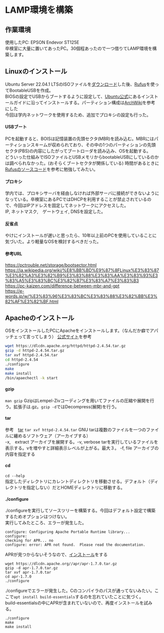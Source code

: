 # LAMP環境を構築

## 作業環境
使用したPC: EPSON Endevor ST125E \
卒検室に大量に置いてあったPC。30個程あったので一つ借りてLAMP環境を構築します。

## Linuxのインストール
Ubuntu Server 22.04.1 LTSのISOファイルを[ダウンロード](https://jp.ubuntu.com/download)した後、[Rufus](https://rufus.ie/ja/)を使ってBootableUSBを作成。\
BIOSの設定でUSBからブートするように設定して、[Ubuntu公式](https://ubuntu.com/tutorials/install-ubuntu-server#1-overview)にあるインストールガイドに沿ってインストールする。パーティション構成は[ArchWiki](https://wiki.archlinux.jp/index.php/%E3%83%91%E3%83%BC%E3%83%86%E3%82%A3%E3%82%B7%E3%83%A7%E3%83%8B%E3%83%B3%E3%82%B0)を参考にした \
今回は学内ネットワークを使用するため、追加でプロキシの設定も行った。

#### USBブート
PCを起動すると、BOISは記憶装置の先頭セクタ(MBR)を読み込む。MBRにはパーティションスキームが収められており、その中の1つのパーティションの先頭セクタ(PBS)の内容にしたがってブートローダを読み込み、OSを起動する。\
どういった仕組みでISOファイルとUSBメモリからbootableUSBにしているのかは調べられなかった。(おそらくブートセクタが関係している) 時間があるときに[Rufusのソースコード](https://github.com/pbatard/rufus)を参考に勉強してみたい。

#### プロキシ
学内では、プロキシサーバを経由しなければ外部サーバに接続ができないようになっている。卒検室にあるPCではDHCPを利用することが禁止されているので、今回はIPアドレスを固定してネットワークにアクセスした。 \
IP, ネットマスク,　ゲートウェイ, DNSを設定した。

#### 反省点
やけにインストールが遅いと思ったら、10年以上前のPCを使用していることに気づいた。より軽量なOSを検討するべきだった。

#### 参考URL
https://pctrouble.net/storage/bootsector.html \
https://ja.wikipedia.org/wiki/%E8%BB%BD%E9%87%8FLinux%E3%83%87%E3%82%A3%E3%82%B9%E3%83%88%E3%83%AA%E3%83%93%E3%83%A5%E3%83%BC%E3%82%B7%E3%83%A7%E3%83%B3 \
https://pc-kaizen.com/difference-between-mbr-and-gpt \
https://e-words.jp/w/%E3%83%96%E3%83%BC%E3%83%88%E3%82%BB%E3%82%AF%E3%82%BF.html 


## Apacheのインストール
OSをインストールしたPCにApacheをインストールします。（なんだか癖でアパッチェって言ってしまう）
[公式サイト](https://httpd.apache.org/docs/2.4/en/install.html)を参考
```Bash
wget https://dlcdn.apache.org/httpd/httpd-2.4.54.tar.gz
gzip -d httpd-2.4.54.tar.gz
tar xvf httpd-2.4.54.tar
cd httpd-2.4.54
./configure
make
make install
/bin/apaechectl -k start
```

#### gzip
`man gzip`
GzipはLempel-Zivコーディングを用いてファイルの圧縮や展開を行う。拡張子は.gz。`gzip -d`ではDecompress(展開)を行う。

#### tar
参考　[tar](https://www.gnu.org/software/tar/)
`tar xvf httpd-2.4.54.tar`
GNU tarは複数のファイルを一つのファイルに纏めるソフトウェア（アーカイブする） \
-x,　extract アーカイブを展開する。-v, verbose tarを実行しているファイルを表示する。vを増やすと詳細表示レベルが上がる。最大３。 -f, file アーカイブの内容を指定する

#### cd
`cd --help` \
指定したディレクトリにカレントディレクトリを移動させる。デフォルト（ディレクトリを指定しない）だとHOMEディレクトリに移動する。

#### ./configure
./configureを実行してソースツリーを構築する。今回はデフォルト設定で構築するためオプションはつけない。 \
実行してみたところ、エラーが発生した。
```
configure: Configuring Apache Portable Runtime library...
configure: 
checking for APR... no
configure: error: APR not found.  Please read the documentation.
```
APRが見つからないそうなので、[インストール](https://apr.apache.org/)をする
```
wget https://dlcdn.apache.org//apr/apr-1.7.0.tar.gz
gzip -d apr-1.7.0.tar.gz
tar xvf apr-1.7.0.tar
cd apr-1.7.0
./configure
```
./configureでエラーが発生した。Cのコンパイラのパスが通ってないみたい。ここで`apt install build-essentials`するのを忘れていたことに気づく。\
build-essentialsの中にAPRが含まれていないので、再度インストールを試みる。
```
./configure
make
make install
```


